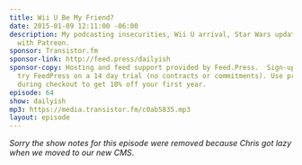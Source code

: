 ```yaml
---
title: Wii U Be My Friend?
date: 2015-01-09 12:11:00 -06:00
description: My podcasting insecurities, Wii U arrival, Star Wars update and transparency
  with Patreon.
sponsor: Transistor.fm
sponsor-link: http://feed.press/dailyish
sponsor-copy: Hosting and feed support provided by Feed.Press.  Sign-up today and
  try FeedPress on a 14 day trial (no contracts or commitments). Use promo code "dailyish"
  during checkout to get 10% off your first year.
episode: 64
show: dailyish
mp3: https://media.transistor.fm/c0ab5835.mp3
layout: episode
---
```


<em>Sorry the show notes for this episode were removed because Chris got lazy when we moved to our new CMS</em>.
